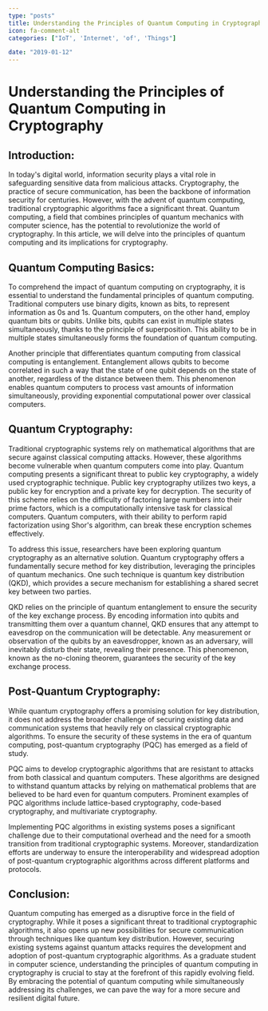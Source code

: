 ```yaml
---
type: "posts"
title: Understanding the Principles of Quantum Computing in Cryptography
icon: fa-comment-alt
categories: ["IoT', 'Internet', 'of', 'Things"]

date: "2019-01-12"
---
```




# Understanding the Principles of Quantum Computing in Cryptography

## Introduction:

In today's digital world, information security plays a vital role in safeguarding sensitive data from malicious attacks. Cryptography, the practice of secure communication, has been the backbone of information security for centuries. However, with the advent of quantum computing, traditional cryptographic algorithms face a significant threat. Quantum computing, a field that combines principles of quantum mechanics with computer science, has the potential to revolutionize the world of cryptography. In this article, we will delve into the principles of quantum computing and its implications for cryptography.

## Quantum Computing Basics:

To comprehend the impact of quantum computing on cryptography, it is essential to understand the fundamental principles of quantum computing. Traditional computers use binary digits, known as bits, to represent information as 0s and 1s. Quantum computers, on the other hand, employ quantum bits or qubits. Unlike bits, qubits can exist in multiple states simultaneously, thanks to the principle of superposition. This ability to be in multiple states simultaneously forms the foundation of quantum computing.

Another principle that differentiates quantum computing from classical computing is entanglement. Entanglement allows qubits to become correlated in such a way that the state of one qubit depends on the state of another, regardless of the distance between them. This phenomenon enables quantum computers to process vast amounts of information simultaneously, providing exponential computational power over classical computers.

## Quantum Cryptography:

Traditional cryptographic systems rely on mathematical algorithms that are secure against classical computing attacks. However, these algorithms become vulnerable when quantum computers come into play. Quantum computing presents a significant threat to public key cryptography, a widely used cryptographic technique. Public key cryptography utilizes two keys, a public key for encryption and a private key for decryption. The security of this scheme relies on the difficulty of factoring large numbers into their prime factors, which is a computationally intensive task for classical computers. Quantum computers, with their ability to perform rapid factorization using Shor's algorithm, can break these encryption schemes effectively.

To address this issue, researchers have been exploring quantum cryptography as an alternative solution. Quantum cryptography offers a fundamentally secure method for key distribution, leveraging the principles of quantum mechanics. One such technique is quantum key distribution (QKD), which provides a secure mechanism for establishing a shared secret key between two parties.

QKD relies on the principle of quantum entanglement to ensure the security of the key exchange process. By encoding information into qubits and transmitting them over a quantum channel, QKD ensures that any attempt to eavesdrop on the communication will be detectable. Any measurement or observation of the qubits by an eavesdropper, known as an adversary, will inevitably disturb their state, revealing their presence. This phenomenon, known as the no-cloning theorem, guarantees the security of the key exchange process.

## Post-Quantum Cryptography:

While quantum cryptography offers a promising solution for key distribution, it does not address the broader challenge of securing existing data and communication systems that heavily rely on classical cryptographic algorithms. To ensure the security of these systems in the era of quantum computing, post-quantum cryptography (PQC) has emerged as a field of study.

PQC aims to develop cryptographic algorithms that are resistant to attacks from both classical and quantum computers. These algorithms are designed to withstand quantum attacks by relying on mathematical problems that are believed to be hard even for quantum computers. Prominent examples of PQC algorithms include lattice-based cryptography, code-based cryptography, and multivariate cryptography.

Implementing PQC algorithms in existing systems poses a significant challenge due to their computational overhead and the need for a smooth transition from traditional cryptographic systems. Moreover, standardization efforts are underway to ensure the interoperability and widespread adoption of post-quantum cryptographic algorithms across different platforms and protocols.

## Conclusion:

Quantum computing has emerged as a disruptive force in the field of cryptography. While it poses a significant threat to traditional cryptographic algorithms, it also opens up new possibilities for secure communication through techniques like quantum key distribution. However, securing existing systems against quantum attacks requires the development and adoption of post-quantum cryptographic algorithms. As a graduate student in computer science, understanding the principles of quantum computing in cryptography is crucial to stay at the forefront of this rapidly evolving field. By embracing the potential of quantum computing while simultaneously addressing its challenges, we can pave the way for a more secure and resilient digital future.